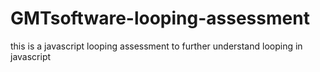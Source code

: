 # GMTsoftware-looping-assessment
this is a javascript looping assessment to further understand looping in javascript
